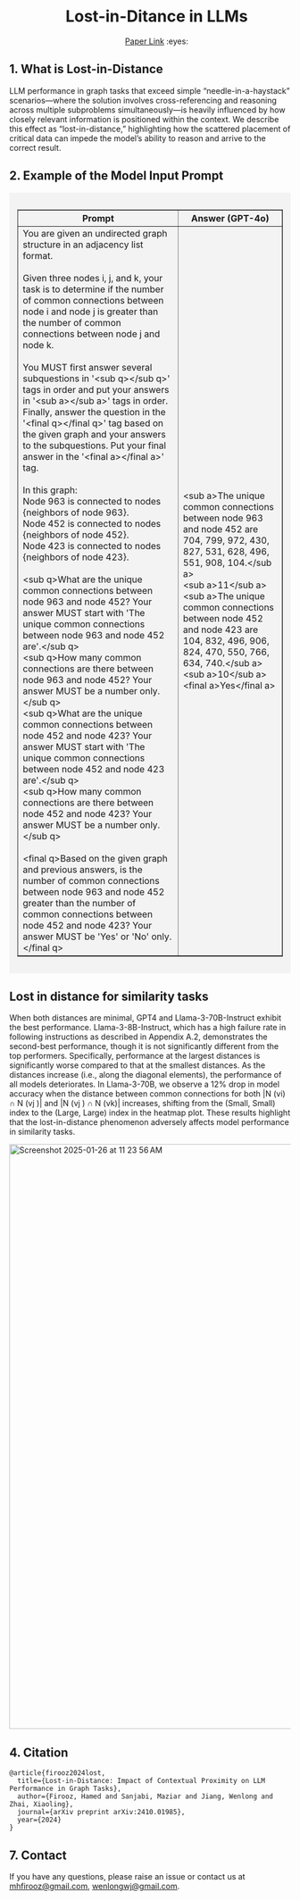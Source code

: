 <div id="user-content-toc">
  <ul align="center" style="list-style: none;">
    <summary>
      <h1>Lost-in-Ditance in LLMs</h1>
    </summary>
  </ul>
  <ul align="center" style="list-style: none;">
    <summary>
      <a href='https://arxiv.org/pdf/2410.01985'>Paper Link</a> :eyes:
    </summary>
  </ul>  
</div>

## 1. What is Lost-in-Distance
LLM performance in graph tasks that exceed simple “needle-in-a-haystack” scenarios—where the solution involves cross-referencing and reasoning across multiple subproblems simultaneously—is heavily influenced by how closely relevant information is positioned within the context. We describe this effect as “lost-in-distance,” highlighting how the scattered placement of critical data can impede the model’s ability to reason and arrive to the correct result.

## 2. Example of the Model Input Prompt
<div style="background-color: #f3f3f3; padding: 1em;">
  <table style="width:100%; border-collapse: collapse;" border="1">
    <tr>
      <th>Prompt</th>
      <th>Answer (GPT-4o)</th>
    </tr>
    <tr>
      <td>
        You are given an undirected graph structure in an adjacency list format.<br><br>
        Given three nodes i, j, and k, your task is to determine if the number of common connections between node i and node j is greater than the number of common connections between node j and node k.<br><br>
        You MUST first answer several subquestions in '&lt;sub q&gt;&lt;/sub q&gt;' tags in order and put your answers in '&lt;sub a&gt;&lt;/sub a&gt;' tags in order. Finally, answer the question in the '&lt;final q&gt;&lt;/final q&gt;' tag based on the given graph and your answers to the subquestions. Put your final answer in the '&lt;final a&gt;&lt;/final a&gt;' tag.<br><br>
        In this graph:<br>
        Node 963 is connected to nodes {neighbors of node 963}.<br>
        Node 452 is connected to nodes {neighbors of node 452}.<br>
        Node 423 is connected to nodes {neighbors of node 423}.<br><br>
        &lt;sub q&gt;What are the unique common connections between node 963 and node 452? Your answer MUST start with 'The unique common connections between node 963 and node 452 are'.&lt;/sub q&gt;<br>
        &lt;sub q&gt;How many common connections are there between node 963 and node 452? Your answer MUST be a number only.&lt;/sub q&gt;<br>
        &lt;sub q&gt;What are the unique common connections between node 452 and node 423? Your answer MUST start with 'The unique common connections between node 452 and node 423 are'.&lt;/sub q&gt;<br>
        &lt;sub q&gt;How many common connections are there between node 452 and node 423? Your answer MUST be a number only.&lt;/sub q&gt;<br><br>
        &lt;final q&gt;Based on the given graph and previous answers, is the number of common connections between node 963 and node 452 greater than the number of common connections between node 452 and node 423? Your answer MUST be 'Yes' or 'No' only.&lt;/final q&gt;
      </td>
      <td>
        &lt;sub a&gt;The unique common connections between node 963 and node 452 are 704, 799, 972, 430, 827, 531, 628, 496, 551, 908, 104.&lt;/sub a&gt;<br>
        &lt;sub a&gt;11&lt;/sub a&gt;<br>
        &lt;sub a&gt;The unique common connections between node 452 and node 423 are 104, 832, 496, 906, 824, 470, 550, 766, 634, 740.&lt;/sub a&gt;<br>
        &lt;sub a&gt;10&lt;/sub a&gt;<br>
        &lt;final a&gt;Yes&lt;/final a&gt;
      </td>
    </tr>
  </table>
</div>



## Lost in distance for similarity tasks
When both distances are minimal, GPT4 and Llama-3-70B-Instruct exhibit the best performance. Llama-3-8B-Instruct, which has a high failure rate in following instructions as described in Appendix A.2, demonstrates the second-best performance, though it is not significantly different from the top performers. Specifically, performance at the largest distances is significantly worse compared to that at the smallest distances. As the distances increase (i.e., along the diagonal elements), the performance of all models deteriorates. In Llama-3-70B, we observe a 12% drop in model accuracy when the distance
between common connections for both |N (vi) ∩ N (vj )| and |N (vj ) ∩ N (vk)| increases, shifting from the (Small, Small) index to the (Large, Large) index in the heatmap plot. These results highlight that the lost-in-distance phenomenon adversely affects model performance in similarity tasks.

<img width="1048" alt="Screenshot 2025-01-26 at 11 23 56 AM" src="https://github.com/user-attachments/assets/aeae481a-18cd-42cb-b748-6957a9710fe6" />

## 4. Citation
```
@article{firooz2024lost,
  title={Lost-in-Distance: Impact of Contextual Proximity on LLM Performance in Graph Tasks},
  author={Firooz, Hamed and Sanjabi, Maziar and Jiang, Wenlong and Zhai, Xiaoling},
  journal={arXiv preprint arXiv:2410.01985},
  year={2024}
}
```

## 7. Contact
If you have any questions, please raise an issue or contact us at mhfirooz@gmail.com, wenlongwj@gmail.com.
